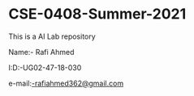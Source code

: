 # CSE-0408-Summer-2021
This is a AI Lab repository

Name:- Rafi Ahmed

I:D:-UG02-47-18-030

e-mail:-rafiahmed362@gmail.com
